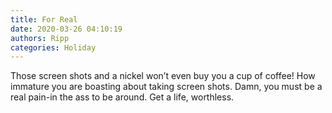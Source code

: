 ```yaml
---
title: For Real
date: 2020-03-26 04:10:19
authors: Ripp
categories: Holiday
---
```


 Those screen shots and a nickel won’t even buy you a cup of coffee!  How immature you are boasting about taking screen shots. Damn, you must be a real pain-in the ass to be around. Get a life, worthless.